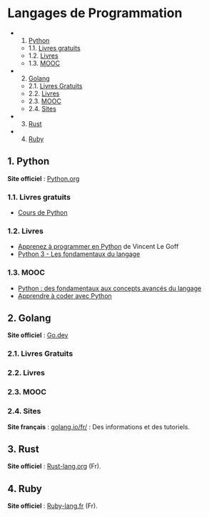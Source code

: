 # Langages de Programmation

<!-- vscode-markdown-toc -->
* 1. [Python](#Python)
	* 1.1. [Livres gratuits](#Livresgratuits)
	* 1.2. [Livres](#Livres)
	* 1.3. [MOOC](#MOOC)
* 2. [Golang](#Golang)
	* 2.1. [Livres Gratuits](#LivresGratuits)
	* 2.2. [Livres](#Livres-1)
	* 2.3. [MOOC](#MOOC-1)
	* 2.4. [Sites](#Sites)
* 3. [Rust](#Rust)
* 4. [Ruby](#Ruby)

<!-- vscode-markdown-toc-config
	numbering=true
	autoSave=true
	/vscode-markdown-toc-config -->
<!-- /vscode-markdown-toc -->

##  1. <a name='Python'></a>Python

**Site officiel** : [Python.org](https://www.python.org/)

###  1.1. <a name='Livresgratuits'></a>Livres gratuits

- [Cours de Python](https://python.sdv.univ-paris-diderot.fr/cours-python.pdf)

###  1.2. <a name='Livres'></a>Livres

- [Apprenez à programmer en Python](https://amzn.to/3QWe77T) de Vincent Le Goff
- [Python 3 - Les fondamentaux du langage](https://amzn.to/3pNP76D)

###  1.3. <a name='MOOC'></a>MOOC

- [Python : des fondamentaux aux concepts avancés du langage](https://www.fun-mooc.fr/fr/cours/python-3-des-fondamentaux-aux-concepts-avances-du-langage/)
- [Apprendre à coder avec Python](https://www.fun-mooc.fr/fr/cours/apprendre-a-coder-avec-python/)

##  2. <a name='Golang'></a>Golang

**Site officiel** : [Go.dev](https://go.dev/)

###  2.1. <a name='LivresGratuits'></a>Livres Gratuits

###  2.2. <a name='Livres-1'></a>Livres

###  2.3. <a name='MOOC-1'></a>MOOC

###  2.4. <a name='Sites'></a>Sites

**Site français** : [golang.io/fr/](http://golang.io/fr/) : Des informations et
des tutoriels.

##  3. <a name='Rust'></a>Rust

**Site officiel** : [Rust-lang.org](https://www.rust-lang.org/fr) (Fr).

##  4. <a name='Ruby'></a>Ruby

**Site officiel** : [Ruby-lang.fr](https://www.ruby-lang.org/fr/) (Fr).
